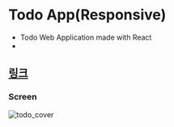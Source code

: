 # Todo App(Responsive)

* Todo Web Application made with React
* 
## [링크](https://www.juni-official.com/todo)

### Screen
![todo_cover](https://user-images.githubusercontent.com/38034518/118227046-d4b1a880-b4c2-11eb-9d6a-506b546d055c.png)

